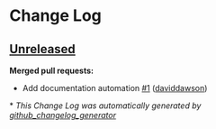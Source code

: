 # Change Log

## [Unreleased](https://github.com/muoncore/muon-clojure/tree/HEAD)

**Merged pull requests:**

- Add documentation automation [\#1](https://github.com/muoncore/muon-clojure/pull/1) ([daviddawson](https://github.com/daviddawson))



\* *This Change Log was automatically generated by [github_changelog_generator](https://github.com/skywinder/Github-Changelog-Generator)*